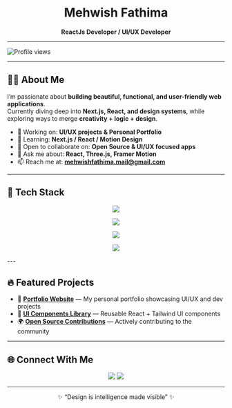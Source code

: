 <!-- Banner -->


 <h1 align="center">Mehwish Fathima</h1>
<p align="center">
  <b>ReactJs Developer / UI/UX Developer</b>
</p> 


 --- 

![Profile views](https://img.shields.io/badge/Profile%20views-1,128-brightgreen)


---

## 👩‍💻 About Me  

I’m passionate about **building beautiful, functional, and user-friendly web applications**.  
Currently diving deep into **Next.js, React, and design systems**, while exploring ways to merge **creativity + logic + design**.  

- 🔭 Working on: **UI/UX projects & Personal Portfolio**  
- 🌱 Learning: **Next.js / React / Motion Design**  
- 👯 Open to collaborate on: **Open Source & UI/UX focused apps**  
- 💬 Ask me about: **React, Three.js, Framer Motion**  
- 📫 Reach me at: **mehwishfathima.mail@gmail.com**

---

## 🚀 Tech Stack  

<p align="center">
  <img src="https://skillicons.dev/icons?i=html,css,js,ts,react,nextjs,redux,angular" />
</p>
<p align="center">
  <img src="https://skillicons.dev/icons?i=tailwind,bootstrap,materialui,sass,nodejs,express,java,spring" />
</p>
<p align="center">
  <img src="https://skillicons.dev/icons?i=graphql,mongodb,mysql,docker,kubernetes,aws,azure,gcp" />
</p>
<p align="center">
  <img src="https://skillicons.dev/icons?i=jenkins,git,github" />

</p>
---

## 🔥 Featured Projects  

- 🚀 [**Portfolio Website**](https://mehwish-11.github.io/3D-Animation/) — My personal portfolio showcasing UI/UX and dev projects  
- 🎨 [**UI Components Library**](https://gaming-project-iota.vercel.app/) — Reusable React + Tailwind UI components  
- 🌍 [**Open Source Contributions**](https://mehwish-11.github.io/Anime-portfolio-ui/) — Actively contributing to the community  


---

## 🌐 Connect With Me  

<p align="center">
  <a href="https://linkedin.com/in/mehwishfathima11" target="_blank"><img src="https://skillicons.dev/icons?i=linkedin" /></a>
  <a href="mailto:mehwishfathima.mail@gmail.com"><img src="https://skillicons.dev/icons?i=gmail" /></a>
</p>

---

<p align="center">✨ “Design is intelligence made visible” ✨</p>
